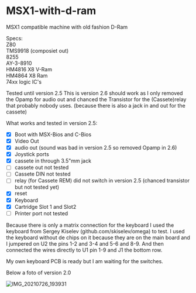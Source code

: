 # MSX1-with-d-ram
MSX1 compatible machine with old fashion D-Ram

Specs:  
Z80  
TMS9918 (composiet out)  
8255  
AY-3-8910  
HM4816 X8 V-Ram  
HM4864 X8 Ram  
74xx  logic IC's  



Tested until version 2.5 
This is version 2.6 should work as I only removed the Opamp for audio out and chanced the Transistor for the (Cassete)relay that
probably nobody uses. (because there is also a jack in and out for the cassete)

What works and tested in version 2.5:
- [x] Boot with MSX-Bios and C-Bios 
- [x] Video Out
- [x] audio out (sound was bad in version 2.5 so removed Opamp in 2.6)
- [x] Joystick ports
- [x] cassete in through 3.5"mm jack
- [ ] cassete out not tested
- [ ] Cassete DIN not tested
- [ ] relay (for Cassete REM) did not switch in version 2.5 (chanced transistor but not tested yet)
- [x] reset
- [X] Keyboard 
- [X] Cartridge Slot 1 and Slot2
- [ ] Printer port not tested

Because there is only a matrix connection for the keyboard I used the keyboard from Sergey Kiselev (github.com/skiselev/omega) to test.
I used the keyboard without de chips on it because they are on the main board and I jumpered on U2 the pins 1-2 and 3-4 and 5-6 and 8-9.
And then connected the wires directly to U1 pin 1-9 and J1 the bottom row.

My own keyboard PCB is ready but I am waiting for the switches.


Below a foto of version 2.0 


![IMG_20210726_193931](https://user-images.githubusercontent.com/89305963/130328411-ba4a1808-e9c4-46c7-b1bb-16933eadda58.jpg)
